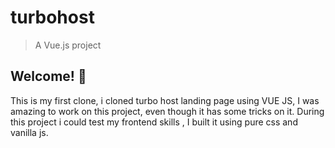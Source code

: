 # turbohost

> A Vue.js project

## Welcome! 👋

This is my first clone, i cloned turbo host landing page using VUE JS, I was amazing to work on this 
project, even though it has some tricks on it. During this project i could test my frontend skills
, I built it using pure css and vanilla js.

